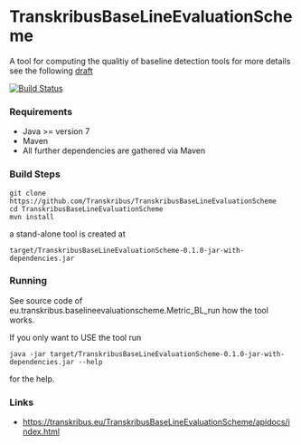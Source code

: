 # TranskribusBaseLineEvaluationScheme
A tool for computing the qualitiy of baseline detection tools for more details see the following [draft](https://github.com/Transkribus/TranskribusBaseLineEvaluationScheme/blob/master/line_metric_draft.pdf)

[![Build Status](http://dbis-halvar.uibk.ac.at/jenkins/buildStatus/icon?job=TranskribusBaseLineEvaluationScheme)](http://dbis-halvar.uibk.ac.at/jenkins/job/TranskribusBaseLineEvaluationScheme)

### Requirements
- Java >= version 7
- Maven
- All further dependencies are gathered via Maven

### Build Steps
```
git clone https://github.com/Transkribus/TranskribusBaseLineEvaluationScheme
cd TranskribusBaseLineEvaluationScheme
mvn install
```
a stand-alone tool is created at
```
target/TranskribusBaseLineEvaluationScheme-0.1.0-jar-with-dependencies.jar
```
### Running
See source code of
eu.transkribus.baselineevaluationscheme.Metric_BL_run
how the tool works.

If you only want to USE the tool run
```
java -jar target/TranskribusBaseLineEvaluationScheme-0.1.0-jar-with-dependencies.jar --help
```
for the help.

### Links
- https://transkribus.eu/TranskribusBaseLineEvaluationScheme/apidocs/index.html
